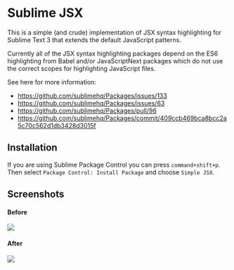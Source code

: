 # Sublime JSX

This is a simple (and crude) implementation of JSX syntax highlighting for Sublime Text 3 that extends the default JavaScript patterns.

Currently all of the JSX syntax highlighting packages depend on the ES6 highlighting from Babel and/or JavaScriptNext packages which do not use the correct scopes for highlighting JavaScript files.

See here for more information:

- https://github.com/sublimehq/Packages/issues/133
- https://github.com/sublimehq/Packages/issues/63
- https://github.com/sublimehq/Packages/pull/96
- https://github.com/sublimehq/Packages/commit/409ccb469bca8bcc2a5c70c562d1db3428d3015f

## Installation

If you are using Sublime Package Control you can press `command+shift+p`. Then select `Package Control: Install Package` and choose `Simple JSX`.

## Screenshots

#### Before

![](https://cloud.githubusercontent.com/assets/259316/24020697/abdc0caa-0a73-11e7-87d3-9b1e600ec24d.png)

#### After

![](https://cloud.githubusercontent.com/assets/259316/24020706/b24fc2f2-0a73-11e7-924e-fbcf12c21b63.png)
